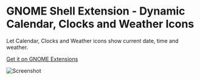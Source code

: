 # GNOME Shell Extension - Dynamic Calendar, Clocks and Weather Icons

Let Calendar, Clocks and Weather icons show current date, time and weather.

[Get it on GNOME Extensions][get]

![Screenshot](https://extensions.gnome.org/extension-data/screenshots/screenshot_5550.png)

[get]: https://extensions.gnome.org/extension/5550/dynamic-calendar-and-clocks-icons/
